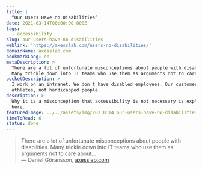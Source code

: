```yaml
---
title: |
  “Our Users Have no Disabilities”
date: 2021-03-14T00:00:00.000Z
tags:
  - accessibility
slug: our-users-have-no-disabilities
weblink: 'https://axesslab.com/users-no-disabilities/'
domainName: axesslab.com
bookmarkLang: en
metaDescription: >
  There are a lot of unfortunate misconceptions about people with disabilities.
  Many trickle down into IT teams who use them as arguments not to care about...
pocketDescription: >
  I work on an intranet. We don't have disabled employees. Our customers are
  athletes, not handicapped people.
description: >-
  Why it is a misconception that accessibility is not necessary is explained
  here.
featuredImage: ../../assets/img/20210314_our-users-have-no-disabilities.png
timeToRead: 6
status: done
---
```

<blockquote>There are a lot of unfortunate misconceptions about people with disabilities. Many trickle down into IT teams who use them as arguments not to care about...
<footer>— Daniel Göransson, <a href="https://axesslab.com/users-no-disabilities/">axesslab.com</a></footer></blockquote>
